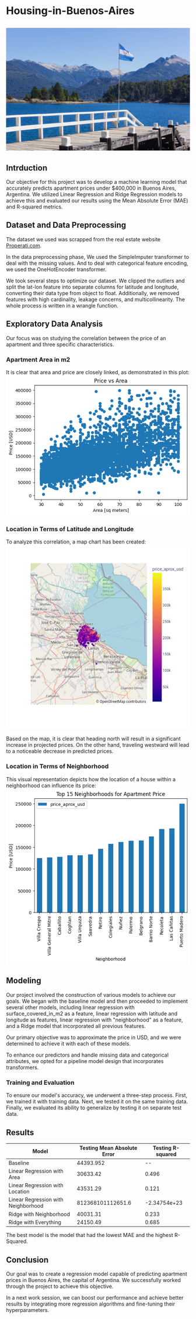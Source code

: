 # Housing-in-Buenos-Aires 

![](buenos_airs.jpg)
---
## Intrduction
Our objective for this project was to develop a machine learning model that accurately predicts apartment prices under $400,000 in Buenos Aires, Argentina. We utilized Linear Regression and Ridge Regression models to achieve this and evaluated our results using the Mean Absolute Error (MAE) and R-squared metrics.

## Dataset and Data Preprocessing 

The dataset we used was scrapped from the real estate website [Properati.com](https://properati.com/).

In the data preprocessing phase, We used the SimpleImputer transformer to deal with the missing values. And to deal with categorical feature encoding, we used the OneHotEncoder transformer.

We took several steps to optimize our dataset. We clipped the outliers and split the lat-lon feature into separate columns for latitude and longitude, converting their data type from object to float. Additionally, we removed features with high cardinality, leakage concerns, and multicollinearity. The whole process is written in a wrangle function.

## Exploratory Data Analysis

Our focus was on studying the correlation between the price of an apartment and three specific characteristics.

### Apartment Area in m2
It is clear that area and price are closely linked, as demonstrated in this plot:
![](area_vs_price.png)

### Location in Terms of Latitude and Longitude
To analyze this correlation, a map chart has been created:
![](location_vs_price.png)

Based on the map, it is clear that heading north will result in a significant increase in projected prices. On the other hand, traveling westward will lead to a noticeable decrease in predicted prices.

### Location in Terms of Neighborhood
This visual representation depicts how the location of a house within a neighborhood can influence its price:
![](neighborhood_vs_price.png)

## Modeling
Our project involved the construction of various models to achieve our goals. We began with the baseline model and then proceeded to implement several other models, including linear regression with surface_covered_in_m2 as a feature, linear regression with latitude and longitude as features, linear regression with "neighborhood" as a feature, and a Ridge model that incorporated all previous features. 

Our primary objective was to approximate the price in USD, and we were determined to achieve it with each of these models.

To enhance our predictors and handle missing data and categorical attributes, we opted for a pipeline model design that incorporates transformers.

### Training and Evaluation
To ensure our model's accuracy, we underwent a three-step process. First, we trained it with training data. Next, we tested it on the same training data. Finally, we evaluated its ability to generalize by testing it on separate test data. 

## Results
Model | Testing Mean Absolute Error | Testing R-squared
------|--|--------------------------------
Baseline | 44393.952 | --
Linear Regression with Area | 30633.42 | 0.496
Linear Regression with Location | 43531.29 | 0.121
Linear Regression with Neighborhood | 812368101112651.6 | -2.34754e+23
Ridge with Neighborhood | 40031.31 | 0.233
Ridge with Everything | 24150.49 | 0.685

The best model is the model that had the lowest MAE and the highest R-Squared.

## Conclusion
Our goal was to create a regression model capable of predicting apartment prices in Buenos Aires, the capital of Argentina. We successfully worked through the project to achieve this objective.

In a next work session, we can boost our performance and achieve better results by integrating more regression algorithms and fine-tuning their hyperparameters.


